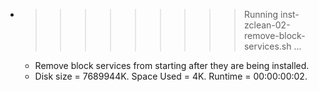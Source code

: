 * >>>>>>>>> Running inst-zclean-02-remove-block-services.sh ...
  * Remove block services from starting after they are being installed.
  * Disk size = 7689944K. Space Used = 4K. Runtime = 00:00:00:02.
